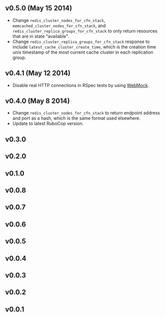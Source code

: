 ## v0.5.0 (May 15 2014)

* Change `redis_cluster_nodes_for_cfn_stack`, `memcached_cluster_nodes_for_cfn_stack`,
  and `redis_cluster_replica_groups_for_cfn_stack` to only return resources that
  are in state "available".
* Change `redis_cluster_replica_groups_for_cfn_stack` response to include
  `latest_cache_cluster_create_time`, which is the creation time unix timestamp
  of the most current cache cluster in each replication group.

## v0.4.1 (May 12 2014)

* Disable real HTTP connections in RSpec tests by using
  [WebMock](https://github.com/bblimke/webmock).

## v0.4.0 (May 8 2014)

* Change `redis_cluster_nodes_for_cfn_stack` to return endpoint address and port
  as a hash, which is the same format used elsewhere.
* Update to latest RuboCop version.

## v0.3.0

## v0.2.0

## v0.1.0

## v0.0.8

## v0.0.7

## v0.0.6

## v0.0.5

## v0.0.4

## v0.0.3

## v0.0.2

## v0.0.1
